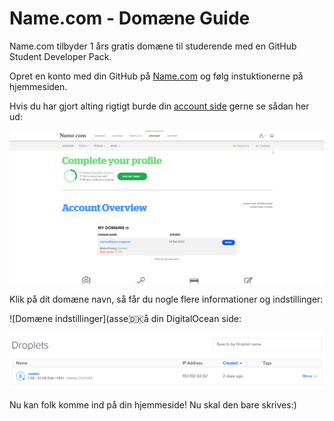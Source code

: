 Name.com - Domæne Guide
=======================

Name.com tilbyder 1 års gratis domæne til studerende med en GitHub Student Developer Pack.

Opret en konto med din GitHub på [Name.com](https://www.name.com/partner/github-students) og følg instuktionerne på hjemmesiden.

Hvis du har gjort alting rigtigt burde din [account side](https://www.name.com/account) gerne se sådan her ud:

![Din name.com account](assets/name-com-account.png)

Klik på dit domæne navn, så får du nogle flere informationer og indstillinger:

![Domæne indstillinger](asse🇩🇰å din DigitalOcean side:

![Droplets liste](assets/digital-ocean-droplets-ip.png)

Nu kan folk komme ind på din hjemmeside! Nu skal den bare skrives:)